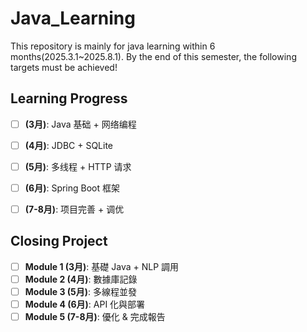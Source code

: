 # Java_Learning  
This repository is mainly for java learning within 6 months(2025.3.1~2025.8.1). By the end of this semester, the following targets must be achieved!  

## Learning Progress  
- [ ]  **(3月)**: Java 基础 + 网络编程
- [ ]  **(4月)**: JDBC + SQLite
- [ ]  **(5月)**: 多线程 + HTTP 请求
- [ ]  **(6月)**: Spring Boot 框架
- [ ]  **(7-8月)**: 项目完善 + 调优


## Closing Project  
- [ ]  **Module 1 (3月)**: 基礎 Java + NLP 調用
- [ ]  **Module 2 (4月)**: 數據庫記錄
- [ ]  **Module 3 (5月)**: 多線程並發
- [ ]  **Module 4 (6月)**: API 化與部署
- [ ]  **Module 5 (7-8月)**: 優化 & 完成報告
